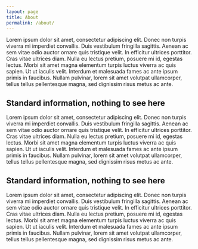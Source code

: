 ```yaml
---
layout: page
title: About
permalink: /about/
---
```


Lorem ipsum dolor sit amet, consectetur adipiscing elit. Donec non turpis viverra mi imperdiet convallis. Duis vestibulum fringilla sagittis. Aenean ac sem vitae odio auctor ornare quis tristique velit. In efficitur ultrices porttitor. Cras vitae ultrices diam. Nulla eu lectus pretium, posuere mi id, egestas lectus. Morbi sit amet magna elementum turpis luctus viverra ac quis sapien. Ut ut iaculis velit. Interdum et malesuada fames ac ante ipsum primis in faucibus. Nullam pulvinar, lorem sit amet volutpat ullamcorper, tellus tellus pellentesque magna, sed dignissim risus metus ac ante.

## Standard information, nothing to see here ##
Lorem ipsum dolor sit amet, consectetur adipiscing elit. Donec non turpis viverra mi imperdiet convallis. Duis vestibulum fringilla sagittis. Aenean ac sem vitae odio auctor ornare quis tristique velit. In efficitur ultrices porttitor. Cras vitae ultrices diam. Nulla eu lectus pretium, posuere mi id, egestas lectus. Morbi sit amet magna elementum turpis luctus viverra ac quis sapien. Ut ut iaculis velit. Interdum et malesuada fames ac ante ipsum primis in faucibus. Nullam pulvinar, lorem sit amet volutpat ullamcorper, tellus tellus pellentesque magna, sed dignissim risus metus ac ante.

## Standard information, nothing to see here ##
Lorem ipsum dolor sit amet, consectetur adipiscing elit. Donec non turpis viverra mi imperdiet convallis. Duis vestibulum fringilla sagittis. Aenean ac sem vitae odio auctor ornare quis tristique velit. In efficitur ultrices porttitor. Cras vitae ultrices diam. Nulla eu lectus pretium, posuere mi id, egestas lectus. Morbi sit amet magna elementum turpis luctus viverra ac quis sapien. Ut ut iaculis velit. Interdum et malesuada fames ac ante ipsum primis in faucibus. Nullam pulvinar, lorem sit amet volutpat ullamcorper, tellus tellus pellentesque magna, sed dignissim risus metus ac ante.

